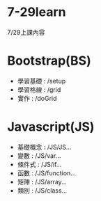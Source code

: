 # 7-29learn
7/29上課內容

# Bootstrap(BS)
- 學習基礎 : /setup
- 學習格線 : /grid
- 實作 : /doGrid

# Javascript(JS)
- 基礎概念 : /JS/JS...
- 變數 : /JS/var...
- 條件式 : /JS/if...
- 函數 : /JS/function...
- 矩陣 : /JS/array...
- 類別 : /JS/class...
